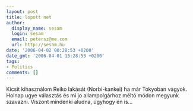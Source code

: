 ```yaml
---
layout: post
title: lopott net
author:
  display_name: sesam
  login: sesam
  email: petersz@me.com
  url: http://sesam.hu
date: '2006-04-02 00:28:53 +0200'
date_gmt: '2006-04-01 15:28:53 +0200'
tags:
- Politics
comments: []
---
```


Kicsit kihasználom Reiko lakását (Norbi-kankei) ha már Tokyoban vagyok. Holnap ugye választás és mi jo allampolgárhoz méltó módon megyunk szavazni. Viszont mindenki aludna, úgyhogy én is...

